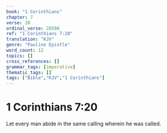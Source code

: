```yaml
---
book: "1 Corinthians"
chapter: 7
verse: 20
ordinal_verse: 28508
ref: "1 Corinthians 7:20"
translation: "KJV"
genre: "Pauline Epistle"
word_count: 12
topics: []
cross_references: []
grammar_tags: [imperative]
thematic_tags: []
tags: ["Bible","KJV","1 Corinthians"]
---
```


# 1 Corinthians 7:20

Let every man abide in the same calling wherein he was called.
